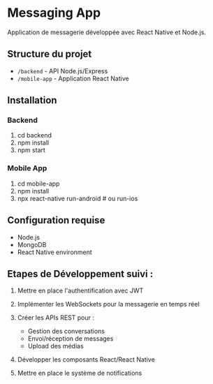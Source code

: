 # Messaging App

Application de messagerie développée avec React Native et Node.js.

## Structure du projet

- `/backend` - API Node.js/Express
- `/mobile-app` - Application React Native

## Installation

### Backend
1. cd backend
2. npm install
3. npm start

### Mobile App
1. cd mobile-app
2. npm install
3. npx react-native run-android # ou run-ios

## Configuration requise

- Node.js
- MongoDB
- React Native environment

## Etapes de Développement suivi :

1. Mettre en place l'authentification avec JWT
2. Implémenter les WebSockets pour la messagerie en temps réel
3. Créer les APIs REST pour :
    - Gestion des conversations
    - Envoi/réception de messages
    - Upload des médias

4. Développer les composants React/React Native
5. Mettre en place le système de notifications
